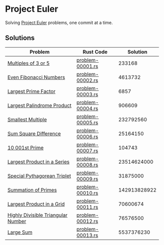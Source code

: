 # Project Euler
Solving [Project Euler](https://projecteuler.net) problems, one commit at a time.

## Solutions

| Problem                                                      | Rust Code                                 | Solution     |
| ------------------------------------------------------------ | ----------------------------------------- | ------------ |
| [Multiples of 3 or 5](https://projecteuler.net/problem=1)    | [problem-00001.rs](rust/problem-00001.rs) | 233168       |
| [Even Fibonacci Numbers](https://projecteuler.net/problem=2) | [problem-00002.rs](rust/problem-00002.rs) | 4613732      |
| [Largest Prime Factor](https://projecteuler.net/problem=3)   | [problem-00003.rs](rust/problem-00003.rs) | 6857         |
| [Largest Palindrome Product](https://projecteuler.net/problem=4) | [problem-00004.rs](rust/problem-00004.rs) | 906609       |
| [Smallest Multiple](https://projecteuler.net/problem=5)      | [problem-00005.rs](rust/problem-00005.rs) | 232792560    |
| [Sum Square Difference](https://projecteuler.net/problem=6)  | [problem-00006.rs](rust/problem-00006.rs) | 25164150     |
| [10 001st Prime](https://projecteuler.net/problem=7)         | [problem-00007.rs](rust/problem-00007.rs) | 104743       |
| [Largest Product in a Series](https://projecteuler.net/problem=8) | [problem-00008.rs](rust/problem-00008.rs) | 23514624000  |
| [Special Pythagorean Triplet](https://projecteuler.net/problem=9) | [problem-00009.rs](rust/problem-00009.rs) | 31875000     |
| [Summation of Primes](https://projecteuler.net/problem=10)   | [problem-00010.rs](rust/problem-00010.rs) | 142913828922 |
| [Largest Product in a Grid](https://projecteuler.net/problem=11) | [problem-00011.rs](rust/problem-00011.rs) | 70600674     |
| [Highly Divisible Triangular Number](https://projecteuler.net/problem=12) | [problem-00012.rs](rust/problem-00012.rs) | 76576500     |
| [Large Sum](https://projecteuler.net/problem=13)             | [problem-00013.rs](rust/problem-00013.rs) | 5537376230   |

